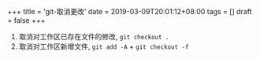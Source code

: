 +++
title = 'git-取消更改'
date = 2019-03-09T20:01:12+08:00
tags = []
draft = false
+++

1. 取消对工作区已存在文件的修改,  `git checkout .`
1. 取消对工作区新增文件,  `git add -A` + `git checkout -f`
